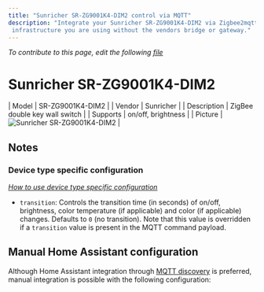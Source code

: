 ```yaml
---
title: "Sunricher SR-ZG9001K4-DIM2 control via MQTT"
description: "Integrate your Sunricher SR-ZG9001K4-DIM2 via Zigbee2mqtt with whatever smart home
 infrastructure you are using without the vendors bridge or gateway."
---
```


*To contribute to this page, edit the following
[file](https://github.com/Koenkk/zigbee2mqtt.io/blob/master/docs/devices/SR-ZG9001K4-DIM2.md)*

# Sunricher SR-ZG9001K4-DIM2

| Model | SR-ZG9001K4-DIM2  |
| Vendor  | Sunricher  |
| Description | ZigBee double key wall switch |
| Supports | on/off, brightness |
| Picture | ![Sunricher SR-ZG9001K4-DIM2](./assets/devices/SR-ZG9001K4-DIM2.jpg) |

## Notes


### Device type specific configuration
*[How to use device type specific configuration](../information/configuration.md)*


* `transition`: Controls the transition time (in seconds) of on/off, brightness,
color temperature (if applicable) and color (if applicable) changes. Defaults to `0` (no transition).
Note that this value is overridden if a `transition` value is present in the MQTT command payload.


## Manual Home Assistant configuration
Although Home Assistant integration through [MQTT discovery](../integration/home_assistant) is preferred,
manual integration is possible with the following configuration:

